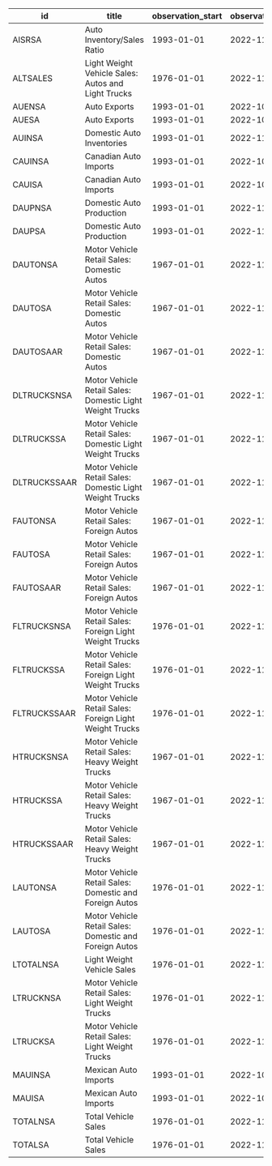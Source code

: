 | id           | title                                                    | observation_start   | observation_end   |
|--------------|----------------------------------------------------------|---------------------|-------------------|
| AISRSA       | Auto Inventory/Sales Ratio                               | 1993-01-01          | 2022-11-01        |
| ALTSALES     | Light Weight Vehicle Sales: Autos and Light Trucks       | 1976-01-01          | 2022-11-01        |
| AUENSA       | Auto Exports                                             | 1993-01-01          | 2022-10-01        |
| AUESA        | Auto Exports                                             | 1993-01-01          | 2022-10-01        |
| AUINSA       | Domestic Auto Inventories                                | 1993-01-01          | 2022-11-01        |
| CAUINSA      | Canadian Auto Imports                                    | 1993-01-01          | 2022-10-01        |
| CAUISA       | Canadian Auto Imports                                    | 1993-01-01          | 2022-10-01        |
| DAUPNSA      | Domestic Auto Production                                 | 1993-01-01          | 2022-11-01        |
| DAUPSA       | Domestic Auto Production                                 | 1993-01-01          | 2022-11-01        |
| DAUTONSA     | Motor Vehicle Retail Sales: Domestic Autos               | 1967-01-01          | 2022-11-01        |
| DAUTOSA      | Motor Vehicle Retail Sales: Domestic Autos               | 1967-01-01          | 2022-11-01        |
| DAUTOSAAR    | Motor Vehicle Retail Sales: Domestic Autos               | 1967-01-01          | 2022-11-01        |
| DLTRUCKSNSA  | Motor Vehicle Retail Sales: Domestic Light Weight Trucks | 1967-01-01          | 2022-11-01        |
| DLTRUCKSSA   | Motor Vehicle Retail Sales: Domestic Light Weight Trucks | 1967-01-01          | 2022-11-01        |
| DLTRUCKSSAAR | Motor Vehicle Retail Sales: Domestic Light Weight Trucks | 1967-01-01          | 2022-11-01        |
| FAUTONSA     | Motor Vehicle Retail Sales: Foreign Autos                | 1967-01-01          | 2022-11-01        |
| FAUTOSA      | Motor Vehicle Retail Sales: Foreign Autos                | 1967-01-01          | 2022-11-01        |
| FAUTOSAAR    | Motor Vehicle Retail Sales: Foreign Autos                | 1967-01-01          | 2022-11-01        |
| FLTRUCKSNSA  | Motor Vehicle Retail Sales: Foreign Light Weight Trucks  | 1976-01-01          | 2022-11-01        |
| FLTRUCKSSA   | Motor Vehicle Retail Sales: Foreign Light Weight Trucks  | 1976-01-01          | 2022-11-01        |
| FLTRUCKSSAAR | Motor Vehicle Retail Sales: Foreign Light Weight Trucks  | 1976-01-01          | 2022-11-01        |
| HTRUCKSNSA   | Motor Vehicle Retail Sales: Heavy Weight Trucks          | 1967-01-01          | 2022-11-01        |
| HTRUCKSSA    | Motor Vehicle Retail Sales: Heavy Weight Trucks          | 1967-01-01          | 2022-11-01        |
| HTRUCKSSAAR  | Motor Vehicle Retail Sales: Heavy Weight Trucks          | 1967-01-01          | 2022-11-01        |
| LAUTONSA     | Motor Vehicle Retail Sales: Domestic and Foreign Autos   | 1976-01-01          | 2022-11-01        |
| LAUTOSA      | Motor Vehicle Retail Sales: Domestic and Foreign Autos   | 1976-01-01          | 2022-11-01        |
| LTOTALNSA    | Light Weight Vehicle Sales                               | 1976-01-01          | 2022-11-01        |
| LTRUCKNSA    | Motor Vehicle Retail Sales: Light Weight Trucks          | 1976-01-01          | 2022-11-01        |
| LTRUCKSA     | Motor Vehicle Retail Sales: Light Weight Trucks          | 1976-01-01          | 2022-11-01        |
| MAUINSA      | Mexican Auto Imports                                     | 1993-01-01          | 2022-10-01        |
| MAUISA       | Mexican Auto Imports                                     | 1993-01-01          | 2022-10-01        |
| TOTALNSA     | Total Vehicle Sales                                      | 1976-01-01          | 2022-11-01        |
| TOTALSA      | Total Vehicle Sales                                      | 1976-01-01          | 2022-11-01        |